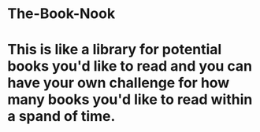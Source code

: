 # The-Book-Nook

# This is like a library for potential books you'd like to read and you can have your own challenge for how many books you'd like to read within a spand of time.